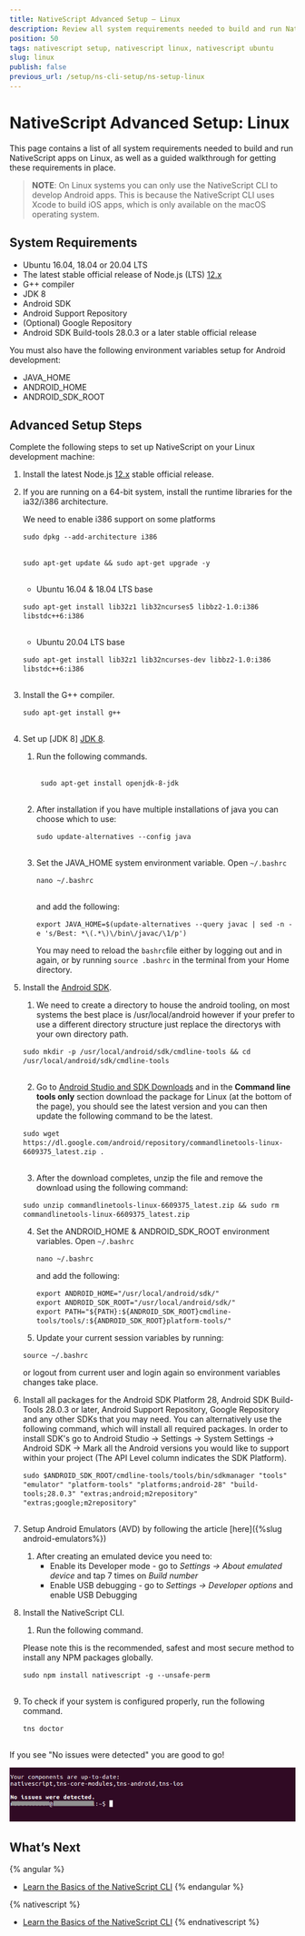 ```yaml
---
title: NativeScript Advanced Setup — Linux
description: Review all system requirements needed to build and run NativeScript apps on Linux and follow the walkthrough to learn how to install and configure these dependencies.
position: 50
tags: nativescript setup, nativescript linux, nativescript ubuntu
slug: linux
publish: false
previous_url: /setup/ns-cli-setup/ns-setup-linux
---
```


# NativeScript Advanced Setup: Linux

This page contains a list of all system requirements needed to build and run NativeScript apps on Linux, as well as a guided walkthrough for getting these requirements in place.

> **NOTE**: On Linux systems you can only use the NativeScript CLI to develop Android apps. This is because the NativeScript CLI uses Xcode to build iOS apps, which is only available on the macOS operating system. 

## System Requirements

* Ubuntu 16.04, 18.04 or 20.04 LTS
* The latest stable official release of Node.js (LTS) [12.x](https://nodejs.org/dist/latest-v12.x/) 
* G++ compiler
* JDK 8
* Android SDK
* Android Support Repository
* (Optional) Google Repository
* Android SDK Build-tools 28.0.3 or a later stable official release

You must also have the following environment variables setup for Android development:

* JAVA_HOME
* ANDROID_HOME
* ANDROID_SDK_ROOT

## Advanced Setup Steps

Complete the following steps to set up NativeScript on your Linux development machine:

1. Install the latest Node.js [12.x](https://nodejs.org/dist/latest-v12.x/) stable official release. 

2. If you are running on a 64-bit system, install the runtime libraries for the ia32/i386 architecture.

    We need to enable i386 support on some platforms
    <pre class="add-copy-button"><code class="language-terminal">sudo dpkg --add-architecture i386
    </code></pre>

    <pre class="add-copy-button"><code class="language-terminal">sudo apt-get update && sudo apt-get upgrade -y
    </code></pre>
    
    - Ubuntu 16.04 &amp; 18.04 LTS base

    <pre class="add-copy-button"><code class="language-terminal">sudo apt-get install lib32z1 lib32ncurses5 libbz2-1.0:i386 libstdc++6:i386
    </code></pre>

    - Ubuntu 20.04 LTS base

    <pre class="add-copy-button"><code class="language-terminal">sudo apt-get install lib32z1 lib32ncurses-dev libbz2-1.0:i386 libstdc++6:i386
    </code></pre>
    
    
3. Install the G++ compiler.

    <pre class="add-copy-button"><code class="language-terminal">sudo apt-get install g++
    </code></pre>

4. Set up [JDK 8] [JDK 8](https://openjdk.java.net/install/).
    1. Run the following commands.

        <pre class="add-copy-button"><code class="language-terminal">
        sudo apt-get install openjdk-8-jdk
        </code></pre>

    2. After installation if you have multiple installations of java you can choose which to use:

        <pre class="add-copy-button"><code class="language-terminal">sudo update-alternatives --config java
        </code></pre>

    3. Set the JAVA_HOME system environment variable. Open `~/.bashrc` 
    
        <pre class="add-copy-button"><code class="language-terminal">nano ~/.bashrc
        </code></pre>
        
        and add the following:
    
        <pre class="add-copy-button"><code class="language-terminal">export JAVA_HOME=$(update-alternatives --query javac | sed -n -e 's/Best: *\(.*\)\/bin\/javac/\1/p')</code></pre>  
        
        You may need to reload the `bashrc`file either by logging out and in again, or by running `source .bashrc` in the terminal from your Home directory.  

5. Install the [Android SDK](http://developer.android.com/sdk/index.html).

    1. We need to create a directory to house the android tooling, on most systems the best place is /usr/local/android however if your prefer to use a different directory structure just replace the directorys with your own directory path.     
    <pre class="add-copy-button"><code class="language-terminal">sudo mkdir -p /usr/local/android/sdk/cmdline-tools && cd /usr/local/android/sdk/cmdline-tools
    </code></pre> 
    
    2. Go to [Android Studio and SDK Downloads](https://developer.android.com/sdk/index.html#Other) and in the **Command line tools only** section download the package for Linux (at the bottom of the page), you should see the latest version and you can then update the following command to be the latest.

    <pre class="add-copy-button"><code class="language-terminal">sudo wget https://dl.google.com/android/repository/commandlinetools-linux-6609375_latest.zip .
    </code></pre>

    3. After the download completes, unzip the file and remove the download using the following command:
    <pre class="add-copy-button"><code class="language-terminal">sudo unzip commandlinetools-linux-6609375_latest.zip && sudo rm commandlinetools-linux-6609375_latest.zip</code></pre>
        
    4. Set the ANDROID_HOME & ANDROID_SDK_ROOT environment variables. Open `~/.bashrc` 

        <pre class="add-copy-button"><code class="language-terminal">nano ~/.bashrc</code></pre>
    
        and add the following:
        <pre><code class="language-terminal">export ANDROID_HOME="/usr/local/android/sdk/"
       export ANDROID_SDK_ROOT="/usr/local/android/sdk/"
       export PATH="${PATH}:${ANDROID_SDK_ROOT}cmdline-tools/tools/:${ANDROID_SDK_ROOT}platform-tools/"</code></pre>
        
     5. Update your current session variables by running:
     <pre><code class="language-terminal">source ~/.bashrc</code></pre>
     or logout from current user and login again so environment variables changes take place.

6. Install all packages for the Android SDK Platform 28, Android SDK Build-Tools 28.0.3 or later, Android Support Repository, Google Repository and any other SDKs that you may need. You can alternatively use the following command, which will install all required packages. In order to install SDK's go to Android Studio -> Settings -> System Settings -> Android SDK -> Mark all the Android versions you would like to support within your project (The API Level column indicates the SDK Platform).

    <pre class="add-copy-button"><code class="language-terminal">sudo $ANDROID_SDK_ROOT/cmdline-tools/tools/bin/sdkmanager "tools" "emulator" "platform-tools" "platforms;android-28" "build-tools;28.0.3" "extras;android;m2repository" "extras;google;m2repository"
    </code></pre>

7. Setup Android Emulators (AVD) by following the article [here]({%slug android-emulators%})
    1. After creating an emulated device you need to:
        * Enable its Developer mode - go to _Settings -> About emulated device_ and tap 7 times on _Build number_
        * Enable USB debugging - go to _Settings -> Developer options_ and enable USB Debugging 

8. Install the NativeScript CLI.
    1. Run the following command.

    Please note this is the recommended, safest and most secure method to install any NPM packages globally.
    <pre class="add-copy-button"><code class="language-terminal">sudo npm install nativescript -g --unsafe-perm
    </code></pre>

9. To check if your system is configured properly, run the following command.

    <pre class="add-copy-button"><code class="language-terminal">tns doctor
    </code></pre>

If you see "No issues were detected" you are good to go!

![NativeScript tns doctor result](../img/start/linux-tns-doctor.png)

## What’s Next

{% angular %}
* [Learn the Basics of the NativeScript CLI](/start/cli-basics)
{% endangular %}

{% nativescript %}
* [Learn the Basics of the NativeScript CLI](/start/cli-basics)
{% endnativescript %}
